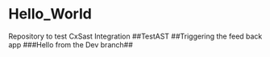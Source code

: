 # Hello_World
Repository to test CxSast Integration
##TestAST
##Triggering the feed back app
###Hello from the Dev branch##